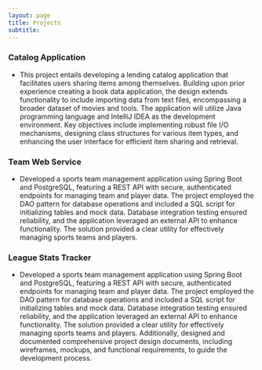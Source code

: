```yaml
---
layout: page
title: Projects
subtitle: 
---
```


### Catalog Application

- This project entails developing a lending catalog application that facilitates users sharing items among
 themselves. Building upon prior experience creating a book data application, the design extends functionality to include importing
 data from text files, encompassing a broader dataset of movies and tools. The application will utilize Java programming language
 and IntelliJ IDEA as the development environment. Key objectives include implementing robust file I/O mechanisms, designing
 class structures for various item types, and enhancing the user interface for efficient item sharing and retrieval.

### Team Web Service

- Developed a sports team management application using Spring Boot and PostgreSQL, featuring a REST API
 with secure, authenticated endpoints for managing team and player data. The project employed the DAO pattern for database
 operations and included a SQL script for initializing tables and mock data. Database integration testing ensured reliability, and the
 application leveraged an external API to enhance functionality. The solution provided a clear utility for effectively managing sports
 teams and players.

### League Stats Tracker

- Developed a sports team management application using Spring Boot and PostgreSQL, featuring a REST
 API with secure, authenticated endpoints for managing team and player data. The project employed the DAO pattern for database
 operations and included a SQL script for initializing tables and mock data. Database integration testing ensured reliability, and the
 application leveraged an external API to enhance functionality. The solution provided a clear utility for effectively managing sports
 teams and players. Additionally, designed and documented comprehensive project design documents, including wireframes,
 mockups, and functional requirements, to guide the development process.